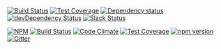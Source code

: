 

[![Build Status](https://travis-ci.org/octoblu/meshblu-core-task-enqueue-jobs-for-subscriptions-unregister-received.svg?branch=master)](https://travis-ci.org/octoblu/meshblu-core-task-enqueue-jobs-for-subscriptions-unregister-received)
[![Test Coverage](https://codecov.io/gh/octoblu/meshblu-core-task-enqueue-jobs-for-subscriptions-unregister-received/branch/master/graph/badge.svg)](https://codecov.io/gh/octoblu/meshblu-core-task-enqueue-jobs-for-subscriptions-unregister-received)
[![Dependency status](http://img.shields.io/david/octoblu/meshblu-core-task-enqueue-jobs-for-subscriptions-unregister-received.svg?style=flat)](https://david-dm.org/octoblu/meshblu-core-task-enqueue-jobs-for-subscriptions-unregister-received)
[![devDependency Status](http://img.shields.io/david/dev/octoblu/meshblu-core-task-enqueue-jobs-for-subscriptions-unregister-received.svg?style=flat)](https://david-dm.org/octoblu/meshblu-core-task-enqueue-jobs-for-subscriptions-unregister-received#info=devDependencies)
[![Slack Status](http://community-slack.octoblu.com/badge.svg)](http://community-slack.octoblu.com)

[![NPM](https://nodei.co/npm/meshblu-core-task-enqueue-jobs-for-subscriptions-unregister-received.svg?style=flat)](https://npmjs.org/package/meshblu-core-task-enqueue-jobs-for-subscriptions-unregister-received)
[![Build Status](https://travis-ci.org/octoblu/.svg?branch=master)](https://travis-ci.org/octoblu/)
[![Code Climate](https://codeclimate.com/github/octoblu//badges/gpa.svg)](https://codeclimate.com/github/octoblu/)
[![Test Coverage](https://codeclimate.com/github/octoblu//badges/coverage.svg)](https://codeclimate.com/github/octoblu/)
[![npm version](https://badge.fury.io/js/.svg)](http://badge.fury.io/js/)
[![Gitter](https://badges.gitter.im/octoblu/help.svg)](https://gitter.im/octoblu/help)
